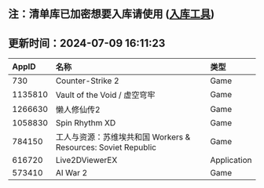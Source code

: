 ## 注：清单库已加密想要入库请使用 ([入库工具](https://github.com/BlankTMing/ManifestAutoUpdate/releases))

## 更新时间：2024-07-09 16:11:23
| AppID | 名称 | 类型  |
| :-------------------- | :----------------------------- | :----------- |
| 730 | Counter-Strike 2| Game |
| 1135810 | Vault of the Void / 虚空穹牢| Game |
| 1266630 | 懒人修仙传2| Game |
| 1058830 | Spin Rhythm XD| Game |
| 784150 | 工人与资源：苏维埃共和国 Workers & Resources: Soviet Republic| Game |
| 616720 | Live2DViewerEX| Application |
| 573410 | AI War 2| Game |
